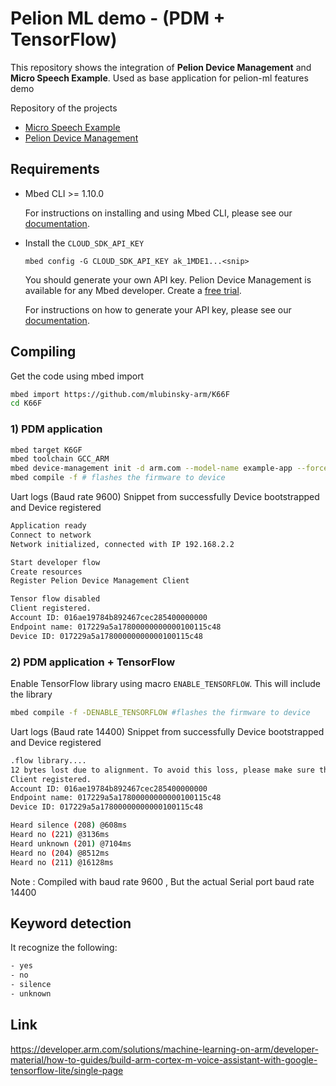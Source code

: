 # Pelion ML demo - (PDM + TensorFlow)

This repository shows the integration  of **Pelion Device Management** and **Micro Speech Example**. Used as base application for pelion-ml features demo

Repository of the projects

- [Micro Speech Example](https://github.com/tensorflow/tensorflow/tree/master/tensorflow/lite/micro/examples/micro_speech#deploy-to-nxp-frdm-k66f)
- [Pelion Device Management](https://github.com/tensorflow/tensorflow/tree/master/tensorflow/lite/micro/examples/micro_speech#deploy-to-nxp-frdm-k66f)

## Requirements

- Mbed CLI >= 1.10.0

  For instructions on installing and using Mbed CLI, please see our [documentation](https://os.mbed.com/docs/mbed-os/latest/tools/developing-mbed-cli.html).

- Install the `CLOUD_SDK_API_KEY`

   `mbed config -G CLOUD_SDK_API_KEY ak_1MDE1...<snip>`

   You should generate your own API key. Pelion Device Management is available for any Mbed developer. Create a [free trial](https://os.mbed.com/pelion-free-tier).

   For instructions on how to generate your API key, please see our [documentation](https://cloud.mbed.com/docs/current/integrate-web-app/api-keys.html#generating-an-api-key).

## Compiling

Get the code using mbed import

```sh
mbed import https://github.com/mlubinsky-arm/K66F
cd K66F
```

### 1) PDM application

```sh
mbed target K6GF
mbed toolchain GCC_ARM
mbed device-management init -d arm.com --model-name example-app --force -q
mbed compile -f # flashes the firmware to device 
```

Uart logs (Baud rate 9600) Snippet from successfully Device bootstrapped and Device registered

```sh
Application ready
Connect to network
Network initialized, connected with IP 192.168.2.2

Start developer flow
Create resources
Register Pelion Device Management Client

Tensor flow disabled 
Client registered.
Account ID: 016ae19784b892467cec285400000000
Endpoint name: 017229a5a17800000000000100115c48
Device ID: 017229a5a17800000000000100115c48
```

### 2) PDM application + TensorFlow

Enable TensorFlow library using macro `ENABLE_TENSORFLOW`. This will include the library

```sh
mbed compile -f -DENABLE_TENSORFLOW #flashes the firmware to device 
```

Uart logs (Baud rate 14400) Snippet from successfully Device bootstrapped and Device registered

```sh
.flow library.... 
12 bytes lost due to alignment. To avoid this loss, please make sure the tensor_arena is 16 bytes aligned.
Client registered.
Account ID: 016ae19784b892467cec285400000000
Endpoint name: 017229a5a17800000000000100115c48
Device ID: 017229a5a17800000000000100115c48

Heard silence (208) @608ms
Heard no (221) @3136ms
Heard unknown (201) @7104ms
Heard no (204) @8512ms
Heard no (211) @16128ms

```

Note : Compiled with baud rate 9600 , But the actual Serial port baud rate 14400

## Keyword detection

It recognize  the following:

```sh
- yes
- no
- silence
- unknown
```

## Link

<https://developer.arm.com/solutions/machine-learning-on-arm/developer-material/how-to-guides/build-arm-cortex-m-voice-assistant-with-google-tensorflow-lite/single-page>
